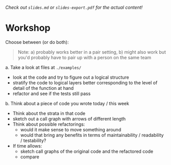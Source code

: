 _Check out `slides.md` or `slides-export.pdf` for the actual content!_

# Workshop

Choose between (or do both):

> Note: a) probably works better in a pair setting, b) might also work but
> you'd probably have to pair up with a person on the same team

a. Take a look at files at `./examples/`

- look at the code and try to figure out a logical structure
- stratify the code to logical layers better corresponding to the level of
  detail of the function at hand
- refactor and see if the tests still pass

b. Think about a piece of code you wrote today / this week

- Think about the strata in that code
- sketch out a call graph with arrows of different length
- Think about possible refactorings:
  - would it make sense to move something around
  - would that bring any benefits in terms of maintainability / readability / testability?
- If time allows:
  - sketch call graphs of the original code and the refactored code
  - compare
